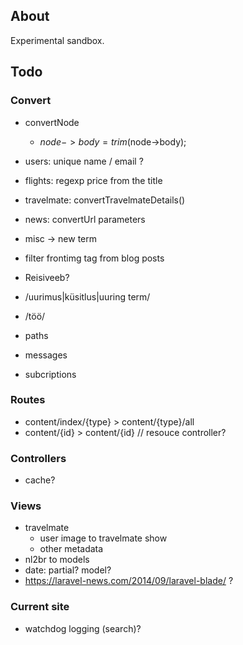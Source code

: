 ## About

Experimental sandbox.

## Todo

### Convert

- convertNode
    - $node->body = trim($node->body);

- users: unique name / email ?

- flights:
    regexp price from the title
    
- travelmate: convertTravelmateDetails()
- news: convertUrl parameters
- misc -> new term
- filter frontimg tag from blog posts
- Reisiveeb?
- /uurimus|küsitlus|uuring term/
- /töö/
- paths

- messages
- subcriptions

### Routes

- content/index/{type} > content/{type}/all
- content/{id} > content/{id} // resouce controller?

### Controllers

- cache?

### Views

- travelmate
    - user image to travelmate show
    - other metadata
- nl2br to models
- date: partial? model?
- https://laravel-news.com/2014/09/laravel-blade/ ?

### Current site

- watchdog logging (search)?